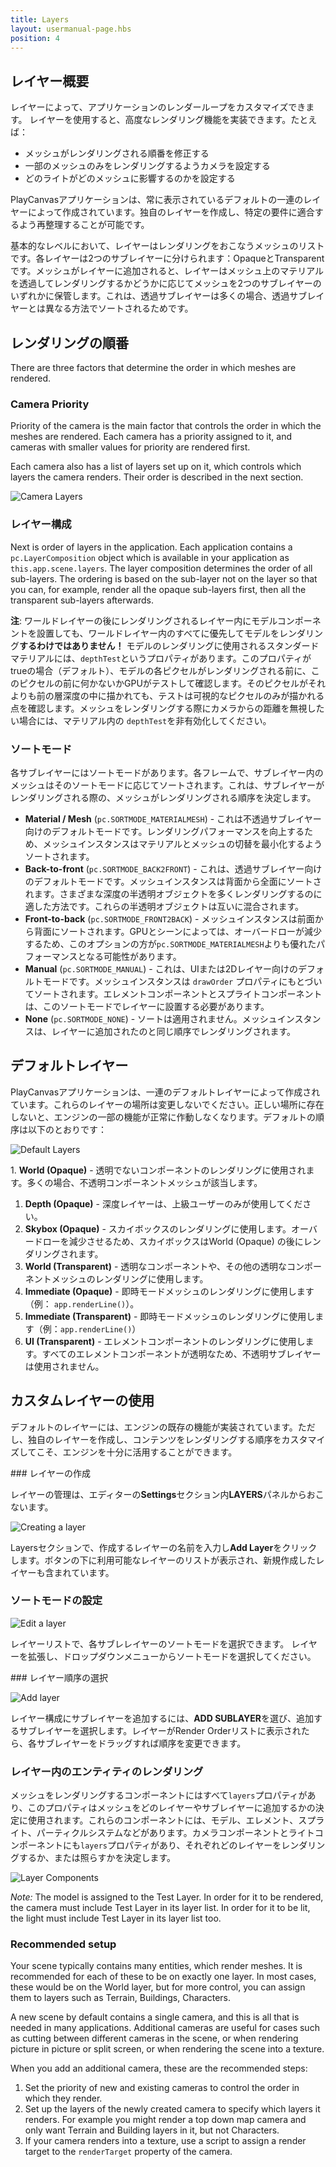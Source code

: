 ```yaml
---
title: Layers
layout: usermanual-page.hbs
position: 4
---
```


## レイヤー概要

レイヤーによって、アプリケーションのレンダーループをカスタマイズできます。
レイヤーを使用すると、高度なレンダリング機能を実装できます。たとえば：

* メッシュがレンダリングされる順番を修正する
* 一部のメッシュのみをレンダリングするようカメラを設定する
* どのライトがどのメッシュに影響するのかを設定する

PlayCanvasアプリケーションは、常に表示されているデフォルトの一連のレイヤーによって作成されています。独自のレイヤーを作成し、特定の要件に適合するよう再整理することが可能です。

基本的なレベルにおいて、レイヤーはレンダリングをおこなうメッシュのリストです。各レイヤーは2つのサブレイヤーに分けられます：OpaqueとTransparentです。メッシュがレイヤーに追加されると、レイヤーはメッシュ上のマテリアルを透過してレンダリングするかどうかに応じてメッシュを2つのサブレイヤーのいずれかに保管します。これは、透過サブレイヤーは多くの場合、透過サブレイヤーとは異なる方法でソートされるためです。

## レンダリングの順番

There are three factors that determine the order in which meshes are rendered.

### Camera Priority

Priority of the camera is the main factor that controls the order in which the meshes are rendered. Each camera has a priority assigned to it, and cameras with smaller values for priority are rendered first.

Each camera also has a list of layers set up on it, which controls which layers the camera renders. Their order is described in the next section.

![Camera Layers][6]

### レイヤー構成

Next is order of layers in the application. Each application contains a `pc.LayerComposition` object which is available in your application as `this.app.scene.layers`. The layer composition determines the order of all sub-layers. The ordering is based on the sub-layer not on the layer so that you can, for example, render all the opaque sub-layers first, then all the transparent sub-layers afterwards.

**注**: ワールドレイヤーの後にレンダリングされるレイヤー内にモデルコンポーネントを設置しても、ワールドレイヤー内のすべてに優先してモデルをレンダリング**するわけではありません！** モデルのレンダリングに使用されるスタンダードマテリアルには、`depthTest`というプロパティがあります。このプロパティがtrueの場合（デフォルト）、モデルの各ピクセルがレンダリングされる前に、このピクセルの前に何かないかGPUがテストして確認します。そのピクセルがそれよりも前の層深度の中に描かれても、テストは可視的なピクセルのみが描かれる点を確認します。メッシュをレンダリングする際にカメラからの距離を無視したい場合には、マテリアル内の `depthTest`を非有効化してください。

### ソートモード

各サブレイヤーにはソートモードがあります。各フレームで、サブレイヤー内のメッシュはそのソートモードに応じてソートされます。これは、サブレイヤーがレンダリングされる際の、メッシュがレンダリングされる順序を決定します。

* **Material / Mesh** (`pc.SORTMODE_MATERIALMESH`) - これは不透過サブレイヤー向けのデフォルトモードです。レンダリングパフォーマンスを向上するため、メッシュインスタンスはマテリアルとメッシュの切替を最小化するようソートされます。
* **Back-to-front** (`pc.SORTMODE_BACK2FRONT`) - これは、透過サブレイヤー向けのデフォルトモードです。メッシュインスタンスは背面から全面にソートされます。さまざまな深度の半透明オブジェクトを多くレンダリングするのに適した方法です。これらの半透明オブジェクトは互いに混合されます。
* **Front-to-back** (`pc.SORTMODE_FRONT2BACK`) - メッシュインスタンスは前面から背面にソートされます。GPUとシーンによっては、オーバードローが減少するため、このオプションの方が`pc.SORTMODE_MATERIALMESH`よりも優れたパフォーマンスとなる可能性があります。
* **Manual** (`pc.SORTMODE_MANUAL`) - これは、UIまたは2Dレイヤー向けのデフォルトモードです。メッシュインスタンスは `drawOrder` プロパティにもとづいてソートされます。エレメントコンポーネントとスプライトコンポーネントは、このソートモードでレイヤーに設置する必要があります。
* **None** (`pc.SORTMODE_NONE`) - ソートは適用されません。メッシュインスタンスは、レイヤーに追加されたのと同じ順序でレンダリングされます。

## デフォルトレイヤー

PlayCanvasアプリケーションは、一連のデフォルトレイヤーによって作成されています。これらのレイヤーの場所は変更しないでください。正しい場所に存在しないと、エンジンの一部の機能が正常に作動しなくなります。デフォルトの順序は以下のとおりです：

![Default Layers][1]

1. **World (Opaque)** - 透明でないコンポーネントのレンダリングに使用されます。多くの場合、不透明コンポーネントメッシュが該当します。
1. **Depth (Opaque)** - 深度レイヤーは、上級ユーザーのみが使用してください。
1. **Skybox (Opaque)** - スカイボックスのレンダリングに使用します。オーバードローを減少させるため、スカイボックスはWorld (Opaque) の後にレンダリングされます。
1. **World (Transparent)** - 透明なコンポーネントや、その他の透明なコンポーネントメッシュのレンダリングに使用します。
1. **Immediate (Opaque)** - 即時モードメッシュのレンダリングに使用します（例： `app.renderLine()`）。
1. **Immediate (Transparent)** - 即時モードメッシュのレンダリングに使用します（例：`app.renderLine()`）
1. **UI (Transparent)** - エレメントコンポーネントのレンダリングに使用します。すべてのエレメントコンポーネントが透明なため、不透明サブレイヤーは使用されません。

## カスタムレイヤーの使用

デフォルトのレイヤーには、エンジンの既存の機能が実装されています。ただし、独自のレイヤーを作成し、コンテンツをレンダリングする順序をカスタマイズしてこそ、エンジンを十分に活用することができます。

### レイヤーの作成

レイヤーの管理は、エディターの**Settings**セクション内**LAYERS**パネルからおこないます。

![Creating a layer][2]

Layersセクションで、作成するレイヤーの名前を入力し**Add Layer**をクリックします。ボタンの下に利用可能なレイヤーのリストが表示され、新規作成したレイヤーも含まれています。

### ソートモードの設定

![Edit a layer][3]

レイヤーリストで、各サブレレイヤーのソートモードを選択できます。
レイヤーを拡張し、ドロップダウンメニューからソートモードを選択してください。

### レイヤー順序の選択

![Add layer][4]

レイヤー構成にサブレイヤーを追加するには、**ADD SUBLAYER**を選び、追加するサブレイヤーを選択します。レイヤーがRender Orderリストに表示されたら、各サブレイヤーをドラッグすれば順序を変更できます。

### レイヤー内のエンティティのレンダリング

メッシュをレンダリングするコンポーネントにはすべて`layers`プロパティがあり、このプロパティはメッシュをどのレイヤーやサブレイヤーに追加するかの決定に使用されます。これらのコンポーネントには、モデル、エレメント、スプライト、パーティクルシステムなどがあります。カメラコンポーネントとライトコンポーネントにも`layers`プロパティがあり、それぞれどのレイヤーをレンダリングするか、または照らすかを決定します。

![Layer Components][5]

*Note:* The model is assigned to the Test Layer. In order for it to be rendered, the camera must include Test Layer in its layer list. In order for it to be lit, the light must include Test Layer in its layer list too.

### Recommended setup

Your scene typically contains many entities, which render meshes. It is recommended for each of these to be on exactly one layer. In most cases, these would be on the World layer, but for more control, you can assign them to layers such as Terrain, Buildings, Characters.

A new scene by default contains a single camera, and this is all that is needed in many applications. Additional cameras are useful for cases such as cutting between different cameras in the scene, or when rendering picture in picture or split screen, or when rendering the scene into a texture.

When you add an additional camera, these are the recommended steps:
1. Set the priority of new and existing cameras to control the order in which they render.
2. Set up the layers of the newly created camera to specify which layers it renders. For example you might render a top down map camera and only want Terrain and Building layers in it, but not Characters.
3. If your camera renders into a texture, use a script to assign a render target to the `renderTarget` property of the camera.

[1]: /images/user-manual/graphics/layers/default-layers.jpg
[2]: /images/user-manual/graphics/layers/new-layer.jpg
[3]: /images/user-manual/graphics/layers/edit-layer.jpg
[4]: /images/user-manual/graphics/layers/add-sub-layer.jpg
[5]: /images/user-manual/graphics/layers/test-layer-components.jpg
[6]: /images/user-manual/graphics/layers/camera-layers.jpg

